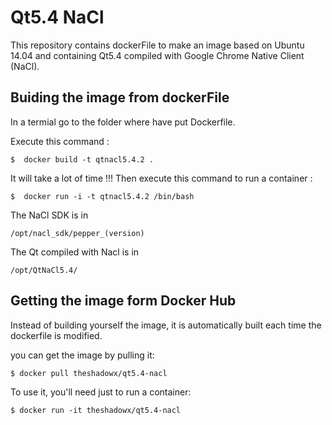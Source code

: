 # Qt5.4 NaCl
This repository contains dockerFile to make an image based on Ubuntu 14.04 and containing Qt5.4 compiled with Google Chrome Native Client (NaCl).

## Buiding the image from dockerFile
In a termial go to the folder where have put Dockerfile.

Execute this command : 

  ```
  $  docker build -t qtnacl5.4.2 .
  ```
It will take a lot of time !!!
Then execute this command to run a container :

  ```
  $  docker run -i -t qtnacl5.4.2 /bin/bash
  ```
  
The NaCl SDK is in

  ```
  /opt/nacl_sdk/pepper_(version)
  ```
  
The Qt compiled with Nacl is in

  ```
  /opt/QtNaCl5.4/
  ```
## Getting the image form Docker Hub
Instead of building yourself the image, it is automatically built each time the dockerfile is modified.

you can get the image by pulling it:

```
$ docker pull theshadowx/qt5.4-nacl
```

To use it, you'll need just to run a container:

```
$ docker run -it theshadowx/qt5.4-nacl
```
